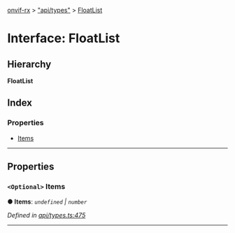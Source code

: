 [onvif-rx](../README.md) > ["api/types"](../modules/_api_types_.md) > [FloatList](../interfaces/_api_types_.floatlist.md)

# Interface: FloatList

## Hierarchy

**FloatList**

## Index

### Properties

* [Items](_api_types_.floatlist.md#items)

---

## Properties

<a id="items"></a>

### `<Optional>` Items

**● Items**: *`undefined` \| `number`*

*Defined in [api/types.ts:475](https://github.com/patrickmichalina/onvif-rx/blob/f117e44/src/api/types.ts#L475)*

___

